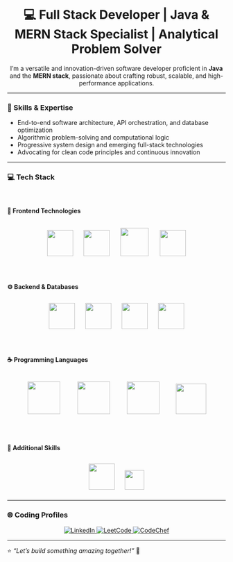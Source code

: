 <h1 align="center">💻 Full Stack Developer | Java & MERN Stack Specialist | Analytical Problem Solver</h1>

<p align="center">
I’m a versatile and innovation-driven software developer proficient in <b>Java</b> and the <b>MERN stack</b>, passionate about crafting robust, scalable, and high-performance applications.
</p>

---

### 🚀 Skills & Expertise
- End-to-end software architecture, API orchestration, and database optimization  
- Algorithmic problem-solving and computational logic  
- Progressive system design and emerging full-stack technologies  
- Advocating for clean code principles and continuous innovation  

---

### 💻 Tech Stack

<br>

#### 🎨 Frontend Technologies
<p align="center">
  <img src="https://skillicons.dev/icons?i=html" height="60" style="margin: 10px;" />
  <img src="https://skillicons.dev/icons?i=css" height="60" style="margin: 10px;" />
  <img src="https://skillicons.dev/icons?i=js" height="65" style="margin: 12px;" />
  <img src="https://skillicons.dev/icons?i=tailwind" height="60" style="margin: 10px;" />
</p>

<br>

#### ⚙️ Backend & Databases
<p align="center">
  <img src="https://skillicons.dev/icons?i=nodejs" height="60" style="margin: 10px;" />
  <img src="https://skillicons.dev/icons?i=express" height="60" style="margin: 10px;" />
  <img src="https://skillicons.dev/icons?i=mongodb" height="60" style="margin: 10px;" />
  <img src="https://skillicons.dev/icons?i=mysql" height="60" style="margin: 10px;" />
</p>

<br>

#### ☕ Programming Languages
<p align="center">
  <img src="https://skillicons.dev/icons?i=java" height="75" style="margin: 18px;" />
  <img src="https://skillicons.dev/icons?i=cpp" height="75" style="margin: 18px;" />
  <img src="https://skillicons.dev/icons?i=c" height="75" style="margin: 18px;" />
  <img src="https://skillicons.dev/icons?i=react" height="70" style="margin: 16px;" />
</p>

<br>

#### 🧠 Additional Skills
<p align="center">
  <img src="https://skillicons.dev/icons?i=spring" height="60" style="margin: 10px;" />
  <img src="https://img.shields.io/badge/DSA-Problem%20Solving-brightgreen?style=for-the-badge&logo=leetcode" height="45" style="margin: 10px;" />
</p>

---

### 🌐 Coding Profiles

<p align="center">
  <a href="https://www.linkedin.com/in/shanu-priya-888390299" target="_blank">
    <img src="https://img.shields.io/badge/LinkedIn-Connect-blue?style=for-the-badge&logo=linkedin" alt="LinkedIn"/>
  </a>
  <a href="https://leetcode.com/u/shanu_priya0311/" target="_blank">
    <img src="https://img.shields.io/badge/LeetCode-Practice-orange?style=for-the-badge&logo=leetcode" alt="LeetCode"/>
  </a>
  <a href="https://www.codechef.com/users/shanupriya0311" target="_blank">
    <img src="https://img.shields.io/badge/CodeChef-Solve-brown?style=for-the-badge&logo=codechef" alt="CodeChef"/>
  </a>
</p>

---

⭐ *“Let’s build something amazing together!”* 🚀
